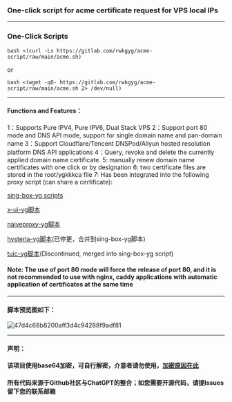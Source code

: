 ### One-click script for acme certificate request for VPS local IPs
-------------------------------------
### One-Click Scripts
```
bash <(curl -Ls https://gitlab.com/rwkgyg/acme-script/raw/main/acme.sh)
```
or
```
bash <(wget -qO- https://gitlab.com/rwkgyg/acme-script/raw/main/acme.sh 2> /dev/null)
```
---------------------------------------
#### Functions and Features：
1：Supports Pure IPV4, Pure IPV6, Dual Stack VPS
2：Support port 80 mode and DNS API mode, support for single domain name and pan-domain name
3：Support Cloudflare/Tencent DNSPod/Aliyun hosted resolution platform DNS API applications
4：Query, revoke and delete the currently applied domain name certificate. 
5: manually renew domain name certificates with one click or by designation
6: two certificate files are stored in the root/ygkkkca file
7: Has been integrated into the following proxy script (can share a certificate):

[sing-box-yg scripts](https://github.com/yonggekkk/sing-box-yg)

[x-ui-yg脚本](https://github.com/yonggekkk/x-ui-yg)

[naiveproxy-yg脚本](https://github.com/yonggekkk/NaiveProxy-yg)

[hysteria-yg脚本](https://github.com/yonggekkk/Hysteria-yg)(已停更，合并到sing-box-yg脚本)

[tuic-yg脚本](https://github.com/yonggekkk/Tuic-yg)(Discontinued, merged into sing-box-yg script)

#### Note: The use of port 80 mode will force the release of port 80, and it is not recommended to use with nginx, caddy applications with automatic application of certificates at the same time

---------------------------------------------

#### 脚本预览图如下：

![47d4c68b8200aff3d4c94288f9adf81](https://github.com/yonggekkk/acme-yg/assets/121604513/deb30cc7-5469-40b5-b747-0b1f481ec825)

---------------------------------------
#### 声明：

#### 该项目使用base64加密，可自行解密，介意者请勿使用，[加密原因在此](https://ygkkk.blogspot.com/2022/06/github.html)

#### 所有代码来源于Github社区与ChatGPT的整合；如您需要开源代码，请提Issues留下您的联系邮箱
